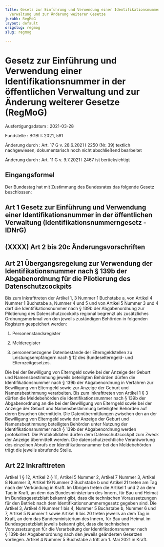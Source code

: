 ```yaml
---
Title: Gesetz zur Einführung und Verwendung einer Identifikationsnummer in der öffentlichen
  Verwaltung und zur Änderung weiterer Gesetze
jurabk: RegMoG
layout: default
origslug: regmog
slug: regmog

---
```


# Gesetz zur Einführung und Verwendung einer Identifikationsnummer in der öffentlichen Verwaltung und zur Änderung weiterer Gesetze (RegMoG)

Ausfertigungsdatum
:   2021-03-28

Fundstelle
:   BGBl I: 2021, 591

Änderung durch
:   Art. 17 G v. 28.6.2021 I 2250 (Nr. 39) textlich nachgewiesen, dokumentarisch noch nicht abschließend bearbeitet

Änderung durch
:   Art. 11 G v. 9.7.2021 I 2467 ist berücksichtigt


## Eingangsformel

Der Bundestag hat mit Zustimmung des Bundesrates das folgende Gesetz
beschlossen:


## Art 1 Gesetz zur Einführung und Verwendung einer Identifikationsnummer in der öffentlichen Verwaltung (Identifikationsnummerngesetz - IDNrG)


## (XXXX) Art 2 bis 20c Änderungsvorschriften



## Art 21 Übergangsregelung zur Verwendung der Identifikationsnummer nach § 139b der Abgabenordnung für die Pilotierung des Datenschutzcockpits

Bis zum Inkrafttreten der Artikel 1, 3 Nummer 1 Buchstabe a, von
Artikel 4 Nummer 1 Buchstabe a, Nummer 4 und 5 und von Artikel 5
Nummer 3 und 4 darf die Identifikationsnummer nach § 139b der
Abgabenordnung zur Pilotierung des Datenschutzcockpits regional
begrenzt als zusätzliches Ordnungsmerkmal von den jeweils zuständigen
Behörden in folgenden Registern gespeichert werden:

1.  Personenstandsregister


2.  Melderegister


3.  personenbezogene Datenbestände der Elterngeldstellen zu
    Leistungsempfängern nach § 12 des Bundeselterngeld- und
    Elternzeitgesetzes.



Die bei der Bewilligung von Elterngeld sowie bei der Anzeige der
Geburt und Namensbestimmung jeweils beteiligten Behörden dürfen die
Identifikationsnummer nach § 139b der Abgabenordnung in Verfahren zur
Bewilligung von Elterngeld sowie zur Anzeige der Geburt und
Namensbestimmung verarbeiten. Bis zum Inkrafttreten von Artikel 1 § 3
dürfen die Meldebehörden die Identifikationsnummer nach § 139b der
Abgabenordnung an die bei der Bewilligung von Elterngeld sowie bei der
Anzeige der Geburt und Namensbestimmung beteiligten Behörden auf deren
Ersuchen übermitteln. Die Datenübermittlungen zwischen den an der
Bewilligung von Elterngeld sowie der Anzeige der Geburt und
Namensbestimmung beteiligten Behörden unter Nutzung der
Identifikationsnummer nach § 139b der Abgabenordnung werden
protokolliert. Die Protokolldaten dürfen dem Datenschutzcockpit zum
Zweck der Anzeige übermittelt werden. Die datenschutzrechtliche
Verantwortung des einzelnen Abrufs der Identifikationsnummer bei den
Meldebehörden trägt die jeweils abrufende Stelle.


## Art 22 Inkrafttreten

Artikel 1 § 12, Artikel 2 § 11, Artikel 5 Nummer 2, Artikel 7 Nummer
3, Artikel 8 Nummer 3, Artikel 19 Nummer 2 Buchstabe b und Artikel 21
treten am Tag nach der Verkündung in Kraft. Im Übrigen treten die
Artikel 1 und 2 an dem Tag in Kraft, an dem das Bundesministerium des
Innern, für Bau und Heimat im Bundesgesetzblatt bekannt gibt, dass die
technischen Voraussetzungen für den Betrieb nach dem
Identifikationsnummerngesetz gegeben sind. Die Artikel 3, Artikel 4
Nummer 1 bis 4, Nummer 5 Buchstabe b, Nummer 6 und 7, Artikel 5 Nummer
1 sowie Artikel 6 bis 20 treten jeweils an dem Tag in Kraft, an dem
das Bundesministerium des Innern, für Bau und Heimat im
Bundesgesetzblatt jeweils bekannt gibt, dass die technischen
Voraussetzungen für die Verarbeitung der Identifikationsnummer nach
§ 139b der Abgabenordnung nach den jeweils geänderten Gesetzen
vorliegen. Artikel 4 Nummer 5 Buchstabe a tritt am 1. Mai 2021 in
Kraft.


